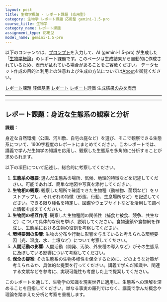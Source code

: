 ```yaml
---
layout: post
title: 生物学概論 - レポート課題 (応用型)
category: 生物学 レポート課題 応用型 gemini-1.5-pro
course_title: 生物学
category_name: レポート課題
assignment_type: 応用型
model_name: gemini-1.5-pro
---
```


以下のコンテンツは、[プロンプト](https://github.com/takedatoshiyuki/synthetic_assignments/tree/main/generated/生物学/gemini-1.5-pro/prompt_レポート課題-応用型.md)を入力して、AI (gemini-1.5-pro) が生成した「[生物学概論](/contents/生物学/)」のレポート課題です。このページは生成結果から自動的に作成されているため、表示が乱れている場合があることをご容赦ください。
データセット作成の目的と利用上の注意および生成の方法については[About](/About)を御覧ください。

[レポート課題](../レポート課題-応用型)
[評価基準](../評価基準-応用型)
[レポート](../レポート-応用型)
[レポート評価](../レポート評価-応用型)
[生成結果のみを表示](https://github.com/takedatoshiyuki/synthetic_assignments/tree/main/generated/生物学/gemini-1.5-pro/レポート課題-応用型.md)
  

***
***
  
## レポート課題：身近な生態系の観察と分析

**課題：**

身近な自然環境（公園、河川敷、自宅の庭など）を選び、そこで観察できる生態系について、1600字程度のレポートにまとめてください。このレポートでは、講義で学んだ生物学の知識を応用し、観察した生態系を多角的に分析することが求められます。

以下の項目について記述し、総合的に考察してください。

1. **生態系の概要**: 選んだ生態系の場所、気候、地理的特徴などを記述してください。可能であれば、簡単な地図や写真を添付してください。
2. **生物相の観察**:  観察した場所で確認できた生物種（動植物、菌類など）をリストアップし、それぞれの特徴（形態、行動、生息場所など）を記述してください。できる限り種名を特定し、図鑑やウェブサイトなどを活用して調べた情報を加えてください。
3. **生物間の相互作用**: 観察した生物種間の関係性（捕食と被食、競争、共生など）について具体的な例を挙げ、説明してください。食物連鎖や食物網を作成し、生態系における生物の役割を考察してください。
4. **環境要因の影響**:  生物の分布や行動に影響を与えていると考えられる環境要因（光、温度、水、土壌など）について考察してください。
5. **人間活動の影響**:  人間活動（開発、汚染、外来種の導入など）がその生態系に及ぼしている影響について考察してください。
6. **保全の提案**:  その生態系の生物多様性を保全するために、どのような対策が考えられるか、具体的な提案を行ってください。講義で学んだ知識や、関連する文献などを参考に、実現可能性も考慮した上で提案してください。


このレポートを通して、生物学の知識を現実世界に適用し、生態系への理解を深めることを目指してください。単なる事実の羅列ではなく、講義で学んだ概念や理論を踏まえた分析と考察を重視します。
